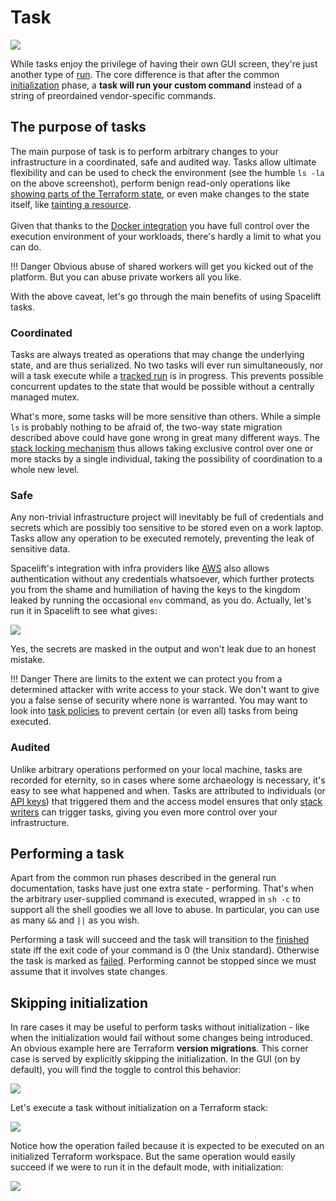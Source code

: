 # Task

![](/assets/images/Tasks_%C2%B7_Datadog_Synthetics__prod_.png)

While tasks enjoy the privilege of having their own GUI screen, they're just another type of [run](./). The core difference is that after the common [initialization](./#initializing) phase, a **task will run your custom command** instead of a string of preordained vendor-specific commands.

## The purpose of tasks

The main purpose of task is to perform arbitrary changes to your infrastructure in a coordinated, safe and audited way. Tasks allow ultimate flexibility and can be used to check the environment (see the humble `ls -la` on the above screenshot), perform benign read-only operations like [showing parts of the Terraform state](https://www.terraform.io/docs/commands/state/show.html), or even make changes to the state itself, like [tainting a resource](https://www.terraform.io/docs/commands/taint.html).\
\
Given that thanks to the [Docker integration](../../integrations/docker.md) you have full control over the execution environment of your workloads, there's hardly a limit to what you can do.

!!! Danger
Obvious abuse of shared workers will get you kicked out of the platform. But you can abuse private workers all you like.


With the above caveat, let's go through the main benefits of using Spacelift tasks.

### Coordinated

Tasks are always treated as operations that may change the underlying state, and are thus serialized. No two tasks will ever run simultaneously, nor will a task execute while a [tracked run](tracked.md) is in progress. This prevents possible concurrent updates to the state that would be possible without a centrally managed mutex.

What's more, some tasks will be more sensitive than others. While a simple `ls` is probably nothing to be afraid of, the two-way state migration described above could have gone wrong in great many different ways. The [stack locking mechanism](../stack/#stack-locking) thus allows taking exclusive control over one or more stacks by a single individual, taking the possibility of coordination to a whole new level.

### Safe

Any non-trivial infrastructure project will inevitably be full of credentials and secrets which are possibly too sensitive to be stored even on a work laptop. Tasks allow any operation to be executed remotely, preventing the leak of sensitive data.

Spacelift's integration with infra providers like [AWS](../../integrations/cloud-providers/aws.md) also allows authentication without any credentials whatsoever, which further protects you from the shame and humiliation of having the keys to the kingdom leaked by running the occasional `env` command, as you do. Actually, let's run it in Spacelift to see what gives:

![](/assets/images/env_%C2%B7_Datadog_Synthetics__prod_.png)

Yes, the secrets are masked in the output and won't leak due to an honest mistake.

!!! Danger
There are limits to the extent we can protect you from a determined attacker with write access to your stack. We don't want to give you a false sense of security where none is warranted. You may want to look into [task policies](../policy/task-run-policy.md) to prevent certain (or even all) tasks from being executed.


### Audited

Unlike arbitrary operations performed on your local machine, tasks are recorded for eternity, so in cases where some archaeology is necessary, it's easy to see what happened and when. Tasks are attributed to individuals (or [API keys](../../integrations/api.md#api-key-management)) that triggered them and the access model ensures that only [stack writers](../stack/#access-readers-and-writers-teams) can trigger tasks, giving you even more control over your infrastructure.

## Performing a task

Apart from the common run phases described in the general run documentation, tasks have just one extra state - performing. That's when the arbitrary user-supplied command is executed, wrapped in `sh -c` to support all the shell goodies we all love to abuse. In particular, you can use as many `&&` and `||` as you wish.

Performing a task will succeed and the task will transition to the [finished](./#finished) state iff the exit code of your command is 0 (the Unix standard). Otherwise the task is marked as [failed](./#failed). Performing cannot be stopped since we must assume that it involves state changes.

## Skipping initialization

In rare cases it may be useful to perform tasks without initialization - like when the initialization would fail without some changes being introduced. An obvious example here are Terraform **version migrations**. This corner case is served by explicitly skipping the initialization. In the GUI (on by default), you will find the toggle to control this behavior:

![](/assets/images/Tasks_%C2%B7_Datadog_Synthetics__prod_%20%281%29.png)

Let's execute a task without initialization on a Terraform stack:

![](/assets/images/terraform_state_list_%C2%B7_Datadog_Synthetics__prod_.png)

Notice how the operation failed because it is expected to be executed on an initialized Terraform workspace. But the same operation would easily succeed if we were to run it in the default mode, with initialization:

![](/assets/images/terraform_state_list_%C2%B7_Datadog_Synthetics__prod_%20%281%29.png)

